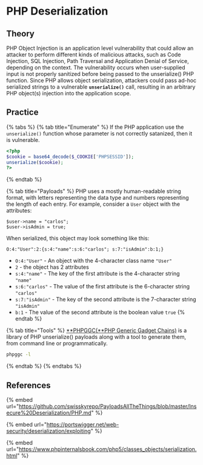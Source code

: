 # PHP Deserialization

## Theory

PHP Object Injection is an application level vulnerability that could allow an attacker to perform different kinds of malicious attacks, such as Code Injection, SQL Injection, Path Traversal and Application Denial of Service, depending on the context. The vulnerability occurs when user-supplied input is not properly sanitized before being passed to the unserialize() PHP function. Since PHP allows object serialization, attackers could pass ad-hoc serialized strings to a vulnerable **`unserialize()`** call, resulting in an arbitrary PHP object(s) injection into the application scope.

## Practice

{% tabs %}
{% tab title="Enumerate" %}
If the PHP application use the `unserialize()` function whose parameter is not correctly satanized, then it is vulnerable.

```php
<?php
$cookie = base64_decode($_COOKIE['PHPSESSID']);
unserialize($cookie);
?>
```
{% endtab %}

{% tab title="Payloads" %}
PHP uses a mostly human-readable string format, with letters representing the data type and numbers representing the length of each entry. For example, consider a `User` object with the attributes:

```
$user->name = "carlos";
$user->isAdmin = true;
```

When serialized, this object may look something like this:

```
O:4:"User":2:{s:4:"name":s:6:"carlos"; s:7:"isAdmin":b:1;}
```

* `O:4:"User"` - An object with the 4-character class name `"User"`
* `2` - the object has 2 attributes
* `s:4:"name"` - The key of the first attribute is the 4-character string `"name"`
* `s:6:"carlos"` - The value of the first attribute is the 6-character string `"carlos"`
* `s:7:"isAdmin"` - The key of the second attribute is the 7-character string `"isAdmin"`
* `b:1` - The value of the second attribute is the boolean value `true`
{% endtab %}

{% tab title="Tools" %}
[**PHPGGC(**PHP Generic Gadget Chains)](https://github.com/ambionics/phpggc) is a library of PHP unserialize() payloads along with a tool to generate them, from command line or programmatically.

```bash
phpggc -l
```
{% endtab %}
{% endtabs %}

## References

{% embed url="https://github.com/swisskyrepo/PayloadsAllTheThings/blob/master/Insecure%20Deserialization/PHP.md" %}

{% embed url="https://portswigger.net/web-security/deserialization/exploiting" %}

{% embed url="https://www.phpinternalsbook.com/php5/classes_objects/serialization.html" %}

